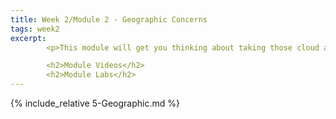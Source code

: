 ```yaml
---
title: Week 2/Module 2 - Geographic Concerns
tags: week2
excerpt: 
        <p>This module will get you thinking about taking those cloud apps worldwide.</p>

        <h2>Module Videos</h2>
        <h2>Module Labs</h2>
---  
```


{% include_relative 5-Geographic.md %}
